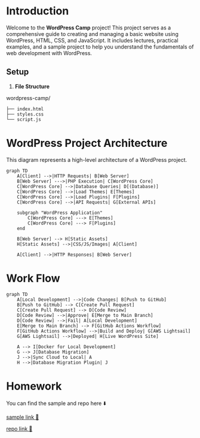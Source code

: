 # Introduction

Welcome to the **WordPress Camp** project! This project serves as a comprehensive guide to creating and managing a basic website using WordPress, HTML, CSS, and JavaScript. It includes lectures, practical examples, and a sample project to help you understand the fundamentals of web development with WordPress.



## Setup

1. **File Structure**

wordpress-camp/

    ├── index.html
    ├── styles.css
    └── script.js


# WordPress Project Architecture

This diagram represents a high-level architecture of a WordPress project.

```mermaid
graph TD
    A[Client] -->|HTTP Requests| B[Web Server]
    B[Web Server] --->|PHP Execution| C[WordPress Core]
    C[WordPress Core] -->|Database Queries| D[(Database)]
    C[WordPress Core] -->|Load Themes| E[Themes]
    C[WordPress Core] -->|Load Plugins| F[Plugins]
    C[WordPress Core] -->|API Requests| G[External APIs]

    subgraph "WordPress Application"
        C[WordPress Core] ---> E[Themes]
        C[WordPress Core] ---> F[Plugins]
    end

    B[Web Server] --> H[Static Assets]
    H[Static Assets] -->|CSS/JS/Images| A[Client]

    A[Client] -->|HTTP Responses| B[Web Server]

```

# Work Flow
```mermaid
graph TD
    A[Local Development] -->|Code Changes| B[Push to GitHub]
    B[Push to GitHub] --> C[Create Pull Request]
    C[Create Pull Request] --> D[Code Review]
    D[Code Review] -->|Approve| E[Merge to Main Branch]
    D[Code Review] -->|Fail| A[Local Development]
    E[Merge to Main Branch] --> F[GitHub Actions Workflow]
    F[GitHub Actions Workflow] -->|Build and Deploy| G[AWS Lightsail]
    G[AWS Lightsail] -->|Deployed| H[Live WordPress Site]

    A --> I[Docker for Local Development]
    G --> J[Database Migration]
    J -->|Sync Cloud to Local| A
    H -->|Database Migration Plugin| J
```

# Homework
You can find the sample and repo here ⬇️

[sample link 📝](http://first-week.s3-website-ap-southeast-2.amazonaws.com/)

[repo link 📂](https://github.com/RuntaoZhuge/wordpress-camp/tree/main/week-1)



